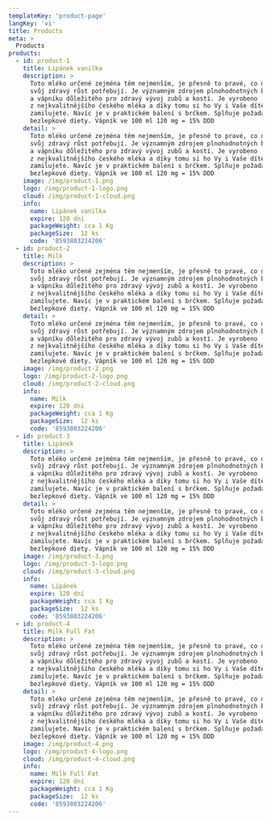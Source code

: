 ```yaml
---
templateKey: 'product-page'
langKey: 'vi'
title: Products
meta: >
  Products
products:
  - id: product-1
    title: Lipánek vanilka
    description: >
      Toto mléko určené zejména těm nejmenším, je přesně to pravé, co děti pro
      svůj zdravý růst potřebují. Je významným zdrojem plnohodnotných bílkovin
      a vápníku důležitého pro zdravý vývoj zubů a kostí. Je vyrobeno
      z nejkvalitnějšího českého mléka a díky tomu si ho Vy i Vaše dítě
      zamilujete. Navíc je v praktickém balení s brčkem. Splňuje požadavky
      bezlepkové diety. Vápník ve 100 ml 120 mg = 15% DDD
    detail: >
      Toto mléko určené zejména těm nejmenším, je přesně to pravé, co děti pro
      svůj zdravý růst potřebují. Je významným zdrojem plnohodnotných bílkovin
      a vápníku důležitého pro zdravý vývoj zubů a kostí. Je vyrobeno
      z nejkvalitnějšího českého mléka a díky tomu si ho Vy i Vaše dítě
      zamilujete. Navíc je v praktickém balení s brčkem. Splňuje požadavky
      bezlepkové diety. Vápník ve 100 ml 120 mg = 15% DDD
    image: /img/product-1.png
    logo: /img/product-1-logo.png
    cloud: /img/product-1-cloud.png
    info:
      name: Lipánek vanilka
      expire: 120 dní
      packageWeight: cca 1 Kg
      packageSize: 	12 ks
      code: '8593803224206'
  - id: product-2
    title: Milk
    description: >
      Toto mléko určené zejména těm nejmenším, je přesně to pravé, co děti pro
      svůj zdravý růst potřebují. Je významným zdrojem plnohodnotných bílkovin
      a vápníku důležitého pro zdravý vývoj zubů a kostí. Je vyrobeno
      z nejkvalitnějšího českého mléka a díky tomu si ho Vy i Vaše dítě
      zamilujete. Navíc je v praktickém balení s brčkem. Splňuje požadavky
      bezlepkové diety. Vápník ve 100 ml 120 mg = 15% DDD
    detail: >
      Toto mléko určené zejména těm nejmenším, je přesně to pravé, co děti pro
      svůj zdravý růst potřebují. Je významným zdrojem plnohodnotných bílkovin
      a vápníku důležitého pro zdravý vývoj zubů a kostí. Je vyrobeno
      z nejkvalitnějšího českého mléka a díky tomu si ho Vy i Vaše dítě
      zamilujete. Navíc je v praktickém balení s brčkem. Splňuje požadavky
      bezlepkové diety. Vápník ve 100 ml 120 mg = 15% DDD
    image: /img/product-2.png
    logo: /img/product-2-logo.png
    cloud: /img/product-2-cloud.png
    info:
      name: Milk
      expire: 120 dní
      packageWeight: cca 1 Kg
      packageSize: 	12 ks
      code: '8593803224206'
  - id: product-3
    title: Lipánek
    description: >
      Toto mléko určené zejména těm nejmenším, je přesně to pravé, co děti pro
      svůj zdravý růst potřebují. Je významným zdrojem plnohodnotných bílkovin
      a vápníku důležitého pro zdravý vývoj zubů a kostí. Je vyrobeno
      z nejkvalitnějšího českého mléka a díky tomu si ho Vy i Vaše dítě
      zamilujete. Navíc je v praktickém balení s brčkem. Splňuje požadavky
      bezlepkové diety. Vápník ve 100 ml 120 mg = 15% DDD
    detail: >
      Toto mléko určené zejména těm nejmenším, je přesně to pravé, co děti pro
      svůj zdravý růst potřebují. Je významným zdrojem plnohodnotných bílkovin
      a vápníku důležitého pro zdravý vývoj zubů a kostí. Je vyrobeno
      z nejkvalitnějšího českého mléka a díky tomu si ho Vy i Vaše dítě
      zamilujete. Navíc je v praktickém balení s brčkem. Splňuje požadavky
      bezlepkové diety. Vápník ve 100 ml 120 mg = 15% DDD
    image: /img/product-3.png
    logo: /img/product-3-logo.png
    cloud: /img/product-3-cloud.png
    info:
      name: Lipánek
      expire: 120 dní
      packageWeight: cca 1 Kg
      packageSize: 	12 ks
      code: '8593803224206'
  - id: product-4
    title: Milk Full Fat
    description: >
      Toto mléko určené zejména těm nejmenším, je přesně to pravé, co děti pro
      svůj zdravý růst potřebují. Je významným zdrojem plnohodnotných bílkovin
      a vápníku důležitého pro zdravý vývoj zubů a kostí. Je vyrobeno
      z nejkvalitnějšího českého mléka a díky tomu si ho Vy i Vaše dítě
      zamilujete. Navíc je v praktickém balení s brčkem. Splňuje požadavky
      bezlepkové diety. Vápník ve 100 ml 120 mg = 15% DDD
    detail: >
      Toto mléko určené zejména těm nejmenším, je přesně to pravé, co děti pro
      svůj zdravý růst potřebují. Je významným zdrojem plnohodnotných bílkovin
      a vápníku důležitého pro zdravý vývoj zubů a kostí. Je vyrobeno
      z nejkvalitnějšího českého mléka a díky tomu si ho Vy i Vaše dítě
      zamilujete. Navíc je v praktickém balení s brčkem. Splňuje požadavky
      bezlepkové diety. Vápník ve 100 ml 120 mg = 15% DDD
    image: /img/product-4.png
    logo: /img/product-4-logo.png
    cloud: /img/product-4-cloud.png
    info:
      name: Milk Full Fat
      expire: 120 dní
      packageWeight: cca 1 Kg
      packageSize: 	12 ks
      code: '8593803224206'
---
```

